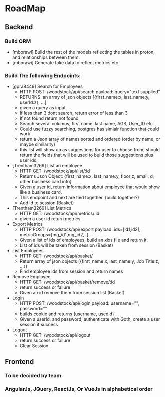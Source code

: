 # RoadMap

## Backend
### Build ORM
* [mborawi] Build the rest of the models reflecting the tables in proton, and relationships between them.
* [mborawi] Generate fake data to reflect metrics etc

### Build The following Endpoints:
* [gpra8449] Search for Employees
	* HTTP POST: /woodstock/api/search payload: query="text supplied"
	* RETURNS: an array of json objects [{first_name:x, last_name:y, userId:z}, ...]
	* given a query as input
	* If less than 3 dont search, return error of less than 3
	* If not found return not found
	* Search several columns, first name, last name, AGS, User_ID etc
	* Could use fuzzy searching, postgres has simialr function that could work
	* return a Json array of names sorted and ordered (order by name, or maybe similarity)
	* this list will show up as suggestions for user to choose from, should return the fields that will be used to build those suggestions plus user ids.
* [Trentham3269] List an employee
	* HTTP GET: /woodstock/api/list/:id
	* Returns Json Object: {first_name:x, last_name:y, floor:z, email: d, other business card info}
	* Given a user id, return information about employee that would show like a business card.
	* This endpoint and next are tied together. (build together?)
	* Add id to session (Basket)
* [Trentham3269] List Metrics
	* HTTP GET: /woodstock/api/metrics/:id
	* given a user id return metrics
* Export Metrics
	* HTTP POST: /woodstock/api/export payload: ids=[id1,id2], metricGroups=[mg_id1,mg_id2,..]
	* Given a list of ids of employees, build an xlxs file and return it.
	* List of ids will be taken from session (Basket)
* List Employees
	* HTTP GET: /woodstock/api/basket/
	* Return array of json objects [{first_name:x, last_name:y, Job Title:z, ...}]
	* Find employee ids from session and return names
* Remove Employee
	* HTTP GET: /woodstock/api/basket/remove/:id
	* return success or failure
	* Given an id remove them from session list (Basket)
* Login
	* HTTP POST: /woodstock/api/login payload: username="", password=""
	* builds cookie and returns {username, usedid}
	* Given a userId, and password, authenticate with Goth, create a user session if success
* Logout
	* HTTP GET: /woodstock/api/logout	
	* return success or failure
	* Clear Session


## Frontend
### To be decided by team.
### AngularJs, JQuery, ReactJs, Or VueJs in alphabetical order 
